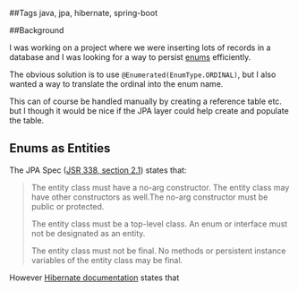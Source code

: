 ##Tags
java, jpa, hibernate, spring-boot

##Background

I was working on a project where we were inserting lots of records in a database and I was looking for a way to persist [enums](https://docs.oracle.com/javase/tutorial/java/javaOO/enum.html) efficiently.

The obvious solution is to use `@Enumerated(EnumType.ORDINAL)`, but I also wanted a way to translate the ordinal into the enum name.

This can of course be handled manually by creating a reference table etc. but I though it would be nice if the JPA layer could help create and populate the table.

## Enums as Entities
The JPA Spec ([JSR 338, section 2.1](https://download.oracle.com/otn-pub/jcp/persistence-2_2-mrel-eval-spec/JavaPersistence.pdf)) states that: 
>The entity class must have a no-arg constructor. The entity class may have other constructors as well.The no-arg constructor must be public or protected.
>
>The entity class must be a top-level class. An enum or interface must not be designated as an entity.
>
>The entity class must not be final. No methods or persistent instance variables of the entity class may be final.

However [Hibernate documentation](https://docs.jboss.org/hibernate/orm/5.4/userguide/html_single/Hibernate_User_Guide.html#entity-pojo) states that